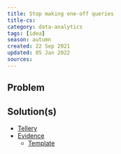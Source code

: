 ```yaml
---
title: Stop making one-off queries
title-cs: 
category: data-analytics
tags: [idea]
season: autumn
created: 22 Sep 2021
updated: 05 Jan 2022
sources: 
---
```


## Problem

## Solution(s)
* [Tellery](https://tellery.io/)
* [Evidence](https://www.evidence.dev/)
	* [Template](https://github.com/evidence-dev/template)